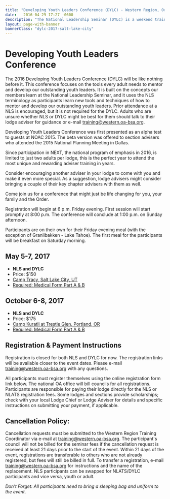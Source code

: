 ```yaml
---
title: "Developing Youth Leaders Conference (DYLC) - Western Region, Order of the Arrow, Boy Scouts of America"
date:   2016-04-29 17:27 -0600
description: "The National Leadership Seminar (DYLC) is a weekend training program focusing on leadership development."
layout: page-with-banner
bannerClass: "dylc-2017-salt-lake-city"
---
```


<div class="logo-dylc center-block"></div>

# Developing Youth Leaders Conference

The 2016 Developing Youth Leaders Conference (DYLC) will be like nothing before it. This conference focuses on the tools every adult needs to mentor and develop our outstanding youth leaders. It is built on the concepts our members learn at the National Leadership Seminar, and it uses the NLS terminology as participants learn new tools and techniques of how to mentor and develop our outstanding youth leaders. Prior attendance at a NLS is encouraged, but it is not required for the DYLC. Adults who are unsure whether NLS or DYLC might be best for them should talk to their lodge adviser for guidance or e-mail [training@western.oa-bsa.org](mailto:training@western.oa-bsa.org).

Developing Youth Leaders Conference was first presented as an alpha test to guests at NOAC 2015. The beta version was offered to section advisers who attended the 2015 National Planning Meeting in Dallas.

Since participation in NEXT, the national program of emphasis in 2016, is limited to just two adults per lodge, this is the perfect year to attend the most unique and rewarding adviser training in years.

Consider encouraging another adviser in your lodge to come with you and make it even more special. As a suggestion, lodge advisers might consider bringing a couple of their key chapter advisers with them as well.

Come join us for a conference that might just be life changing for you, your family and the Order.

Registration will begin at 6 p.m. Friday evening. First session will start promptly at 8:00 p.m. The conference will conclude at 1:00 p.m. on Sunday afternoon.

Participants are on their own for their Friday evening meal (with the exception of Granlibakken - Lake Tahoe). The first meal for the participants will be breakfast on Saturday morning.

## May 5-7, 2017

* **NLS and DYLC**
* Price: $150
* [Camp Tracy, Salt Lake City, UT](https://www.saltlakescouts.org/new-scout-camp)
* [Required: Medical Form Part A &amp; B](http://www.scouting.org/filestore/HealthSafety/pdf/680-001_AB.pdf)


## October 6-8, 2017

* **NLS and DYLC**
* Price: $175
* [Camp Kuratli at Trestle Glen, Portland, OR](http://www.campkuratli.com/)
* [Required: Medical Form Part A &amp; B](http://www.scouting.org/filestore/HealthSafety/pdf/680-001_AB.pdf)


## Registration &amp; Payment Instructions

<div class="alert alert-info">
  Registration is closed for both NLS and DYLC for now. The registration links will be available closer to the event dates. Please e-mail <a href="mailto:training@western.oa-bsa.org">training@western.oa-bsa.org</a> with any questions.
</div>

All participants must register themselves using the online registration form link below. The national OA office will bill councils for all registrations. Participants are responsible for paying their lodge directly for the NLS or NLATS registration fees. Some lodges and sections provide scholarships; check with your local Lodge Chief or Lodge Adviser for details and specific instructions on submitting your payment, if applicable.

## Cancellation Policy:

Cancellation requests must be submitted to the Western Region Training Coordinator via e-mail at [training@western.oa-bsa.org](mailto:training@western.oa-bsa.org). The participant's council will not be billed for the seminar fees if the cancellation request is received at least 21 days prior to the start of the event. Within 21 days of the event, registrations are transferable to others who are not already registered, but fees will still be billed in full. To transfer a registration, e-mail [training@western.oa-bsa.org](mailto:training@western.oa-bsa.org) for instructions and the name of the replacement.  NLS participants can be swapped for NLATS/DYLC participants and vice versa, youth or adult.

*Don't Forget: All participants need to bring a sleeping bag and uniform to the event.*